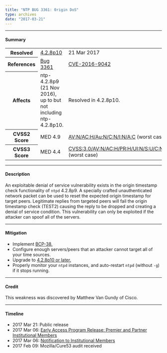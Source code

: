 ```yaml
---
title: "NTP BUG 3361: 0rigin DoS"
type: archives
date: "2017-03-21"
---
```


* * *

#### Summary

<table>
  <tbody>
	<tr>
		<th><b>Resolved</b></th>
		<td><a href="/support/securitynotice/4_2_8p10-release-announcement">4.2.8p10</a></td>
		<td>21 Mar 2017</td>
	</tr>
	<tr>
		<th><b>References</b></th>
		<td><a href="https://bugs.ntp.org/show_bug.cgi?id=3361">Bug 3361</a></td>
		<td><a href="https://nvd.nist.gov/vuln/detail/CVE-2016-9042">CVE-2016-9042</a></td>
	</tr>
	<tr>
		<th><b>Affects</b></th>
		<td>ntp-4.2.8p9 (21 Nov 2016), up to but not including ntp-4.2.8p10.</td>
		<td>Resolved in 4.2.8p10.</td>
	</tr>
	<tr>
		<th><b>CVSS2 Score</b></th>
		<td>MED 4.9</td>
		<td><a href="https://nvd.nist.gov/cvss.cfm?calculator&version=2&vector=(AV:N/AC:H/Au:S/C:N/I:N/A:C)">AV:N/AC:H/Au:N/C:N/I:N/A:C</a> (worst case)</td>
	</tr>
	<tr>
		<th><b>CVSS3 Score<b></th>
		<td>MED 4.4</td>
		<td><a href="https://www.first.org/cvss/calculator/3.0#CVSS:3.0/AV:N/AC:H/PR:H/UI:N/S:U/C:N/I:N/A:H">CVSS:3.0/AV:N/AC:H/PR:H/UI:N/S:U/C:N/I:N/A:H </a> (worst case)</td>
	</tr>	
  </tbody>	
</table>

* * *
    
#### Description 

An exploitable denial of service vulnerability exists in the origin timestamp check functionality of `ntpd` 4.2.8p9. A specially crafted unauthenticated network packet can be used to reset the expected origin timestamp for target peers. Legitimate replies from targeted peers will fail the origin timestamp check (TEST2) causing the reply to be dropped and creating a denial of service condition. This vulnerability can only be exploited if the attacker can spoof all of the servers.

* * *
    
#### Mitigation

* Implement [BCP-38.](http://www.bcp38.info)
* Configure enough servers/peers that an attacker cannot target all of your time sources.
* Upgrade to [4.2.8p10 or later.](/downloads) 
* Properly monitor your `ntpd` instances, and auto-restart `ntpd` (without `-g`) if it stops running.

* * *

#### Credit

This weakness was discovered by Matthew Van Gundy of Cisco.

* * *

#### Timeline

* 2017 Mar 21: Public release
* 2017 Mar 06: [Early Access Program Release: Premier and Partner Institutional Members](https://www.nwtime.org/membership/benefits)
* 2017 Mar 06: [Notification to Institutional Members](https://www.nwtime.org/membership/benefits)
* 2017 Feb 09: Mozilla/Cure53 audit received